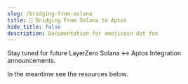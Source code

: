 ```yaml
---
slug: /bridging-from-solana
title: 🌈 Bridging From Solana to Aptos
hide_title: false
description: Documentation for emojicoin dot fun
---
```


Stay tuned for future LayerZero Solana ↔️ Aptos Integration announcements.

In the meantime see the resources below.
